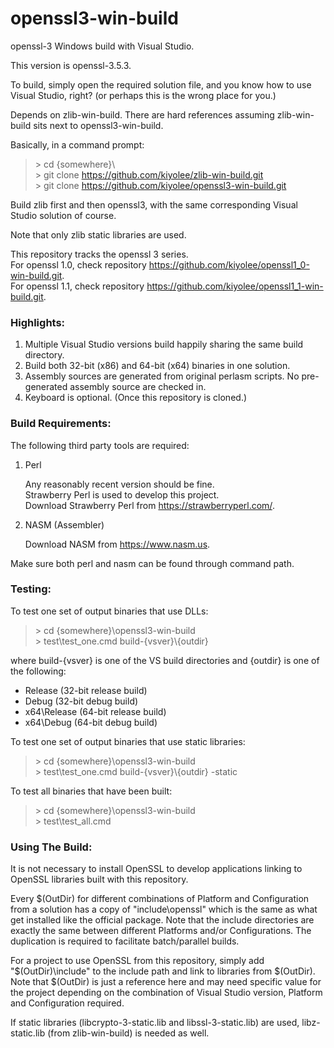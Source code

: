 # openssl3-win-build

openssl-3 Windows build with Visual Studio.

This version is openssl-3.5.3.

To build, simply open the required solution file, and
you know how to use Visual Studio, right?
(or perhaps this is the wrong place for you.)

Depends on zlib-win-build. There are hard references assuming
zlib-win-build sits next to openssl3-win-build.

Basically, in a command prompt:

> \> cd {somewhere}\\  
> \> git clone https://github.com/kiyolee/zlib-win-build.git  
> \> git clone https://github.com/kiyolee/openssl3-win-build.git

Build zlib first and then openssl3, with the same corresponding Visual Studio solution of course.

Note that only zlib static libraries are used.

This repository tracks the openssl 3 series.\
For openssl 1.0, check repository https://github.com/kiyolee/openssl1_0-win-build.git. \
For openssl 1.1, check repository https://github.com/kiyolee/openssl1_1-win-build.git.

### Highlights:

1. Multiple Visual Studio versions build happily sharing the same build directory.
2. Build both 32-bit (x86) and 64-bit (x64) binaries in one solution.
3. Assembly sources are generated from original perlasm scripts. No pre-generated assembly source are checked in.
4. Keyboard is optional. (Once this repository is cloned.)

### Build Requirements:

The following third party tools are required:

1. Perl

   Any reasonably recent version should be fine.\
   Strawberry Perl is used to develop this project.\
   Download Strawberry Perl from https://strawberryperl.com/.

2. NASM (Assembler)

   Download NASM from https://www.nasm.us.

Make sure both perl and nasm can be found through command path.

### Testing:

To test one set of output binaries that use DLLs:

> \> cd {somewhere}\openssl3-win-build\
> \> test\test_one.cmd build-{vsver}\\{outdir}

where build-{vsver} is one of the VS build directories and {outdir} is one of the following:
* Release (32-bit release build)
* Debug (32-bit debug build)
* x64\Release (64-bit release build)
* x64\Debug (64-bit debug build)

To test one set of output binaries that use static libraries:

> \> cd {somewhere}\openssl3-win-build\
> \> test\test_one.cmd build-{vsver}\\{outdir} -static

To test all binaries that have been built:

> \> cd {somewhere}\openssl3-win-build\
> \> test\test_all.cmd

### Using The Build:

It is not necessary to install OpenSSL to develop applications linking to
OpenSSL libraries built with this repository.

Every \$(OutDir) for different combinations of Platform and Configuration
from a solution has a copy of "include\openssl" which is the same as what
get installed like the official package. Note that the include directories
are exactly the same between different Platforms and/or Configurations. The
duplication is required to facilitate batch/parallel builds.

For a project to use OpenSSL from this repository, simply add "\$(OutDir)\include"
to the include path and link to libraries from \$(OutDir). Note that \$(OutDir) is
just a reference here and may need specific value for the project depending on
the combination of Visual Studio version, Platform and Configuration required.

If static libraries (libcrypto-3-static.lib and libssl-3-static.lib) are used,
libz-static.lib (from zlib-win-build) is needed as well.
